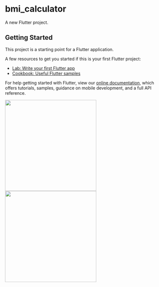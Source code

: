 # bmi_calculator

A new Flutter project.

## Getting Started

This project is a starting point for a Flutter application.

A few resources to get you started if this is your first Flutter project:

- [Lab: Write your first Flutter app](https://flutter.dev/docs/get-started/codelab)
- [Cookbook: Useful Flutter samples](https://flutter.dev/docs/cookbook)

For help getting started with Flutter, view our
[online documentation](https://flutter.dev/docs), which offers tutorials,
samples, guidance on mobile development, and a full API reference.

<img src="https://user-images.githubusercontent.com/62197776/149845263-05b6827d-0164-44e3-b3fa-889ee2056c7f.jpg" width="300">
<img src="https://user-images.githubusercontent.com/62197776/149846125-22d23cb9-db84-4d5e-a314-b85c546ae2a8.jpg" width="300">

